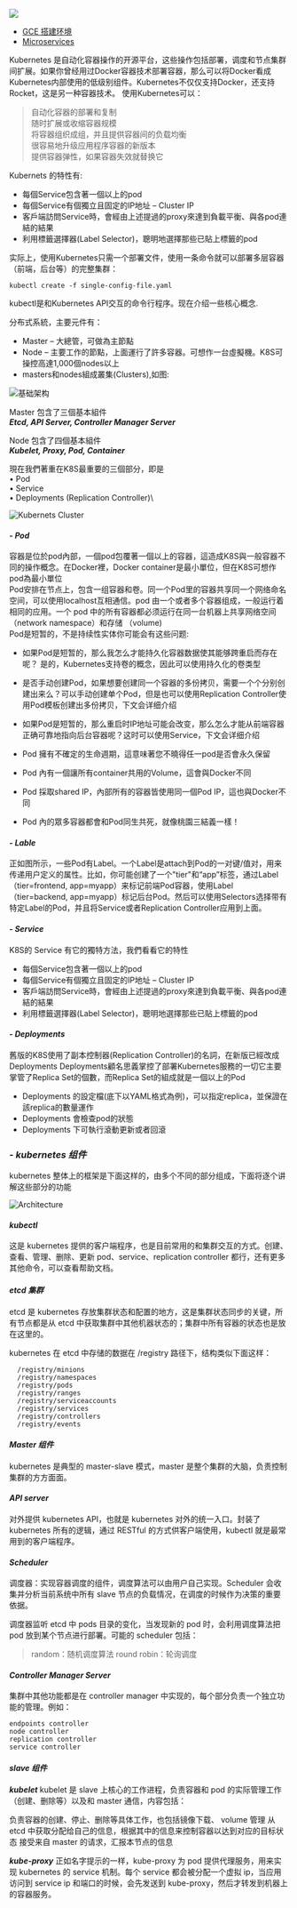 
![](./images/docker-swarm-kubernetes-1024x504.png)

- [GCE 搭建环境](https://blog.gcp.expert/gke-k8s-pod-network/)
- [Microservices](https://martinfowler.com/articles/microservices.html)

Kubernetes 是自动化容器操作的开源平台，这些操作包括部署，调度和节点集群间扩展。如果你曾经用过Docker容器技术部署容器，那么可以将Docker看成Kubernetes内部使用的低级别组件。Kubernetes不仅仅支持Docker，还支持Rocket，这是另一种容器技术。
使用Kubernetes可以：

> 自动化容器的部署和复制  
> 随时扩展或收缩容器规模  
> 将容器组织成组，并且提供容器间的负载均衡  
> 很容易地升级应用程序容器的新版本  
> 提供容器弹性，如果容器失效就替换它  

Kubernets 的特性有:
- 每個Service包含著一個以上的pod
- 每個Service有個獨立且固定的IP地址 – Cluster IP
- 客戶端訪問Service時，會經由上述提過的proxy來達到負載平衡、與各pod連結的結果
- 利用標籤選擇器(Label Selector)，聰明地選擇那些已貼上標籤的pod


实际上，使用Kubernetes只需一个部署文件，使用一条命令就可以部署多层容器（前端，后台等）的完整集群：

`kubectl create -f single-config-file.yaml`

kubectl是和Kubernetes API交互的命令行程序。现在介绍一些核心概念.

分布式系統，主要元件有：
- Master – 大總管，可做為主節點
- Node – 主要工作的節點，上面運行了許多容器。可想作一台虛擬機。K8S可操控高達1,000個nodes以上
- masters和nodes組成叢集(Clusters),如图:

![基础架构](./images/k8s_arch-1024x437.png)

Master 包含了三個基本組件\
***Etcd, API Server, Controller Manager Server***

Node 包含了四個基本組件\
***Kubelet, Proxy, Pod, Container***

現在我們著重在K8S最重要的三個部分，即是\
• Pod\
• Service\
• Deployments (Replication Controller)\


![Kubernets Cluster](./images/kebunets-cluster.png)

#### - ***Pod***
容器是位於pod內部，一個pod包覆著一個以上的容器，這造成K8S與一般容器不同的操作概念。在Docker裡，Docker container是最小單位，但在K8S可想作pod為最小單位  
Pod安排在节点上，包含一组容器和卷。同一个Pod里的容器共享同一个网络命名空间，可以使用localhost互相通信。pod 由一个或者多个容器组成，一般运行着相同的应用。一个 pod 中的所有容器都必须运行在同一台机器上共享网络空间（network namespace）和存储 （volume)  
Pod是短暂的，不是持续性实体你可能会有这些问题:  
- 如果Pod是短暂的，那么我怎么才能持久化容器数据使其能够跨重启而存在呢？ 是的，Kubernetes支持卷的概念，因此可以使用持久化的卷类型  
- 是否手动创建Pod，如果想要创建同一个容器的多份拷贝，需要一个个分别创建出来么？可以手动创建单个Pod，但是也可以使用Replication Controller使用Pod模板创建出多份拷贝，下文会详细介绍  
- 如果Pod是短暂的，那么重启时IP地址可能会改变，那么怎么才能从前端容器正确可靠地指向后台容器呢？这时可以使用Service，下文会详细介绍  

- Pod 擁有不確定的生命週期，這意味著您不曉得任一pod是否會永久保留  
- Pod 內有一個讓所有container共用的Volume，這會與Docker不同  
- Pod 採取shared IP，內部所有的容器皆使用同一個Pod IP，這也與Docker不同  
- Pod 內的眾多容器都會和Pod同生共死，就像桃園三結義一樣！  

#### - ***Lable***
正如图所示，一些Pod有Label。一个Label是attach到Pod的一对键/值对，用来传递用户定义的属性。比如，你可能创建了一个"tier"和“app”标签，通过Label（tier=frontend, app=myapp）来标记前端Pod容器，使用Label（tier=backend, app=myapp）标记后台Pod。然后可以使用Selectors选择带有特定Label的Pod，并且将Service或者Replication Controller应用到上面。


#### - ***Service***
K8S的 Service 有它的獨特方法，我們看看它的特性
- 每個Service包含著一個以上的pod
- 每個Service有個獨立且固定的IP地址 – Cluster IP
- 客戶端訪問Service時，會經由上述提過的proxy來達到負載平衡、與各pod連結的結果
- 利用標籤選擇器(Label Selector)，聰明地選擇那些已貼上標籤的pod

#### - ***Deployments***
舊版的K8S使用了副本控制器(Replication Controller)的名詞，在新版已經改成 Deployments
Deployments顧名思義掌控了部署Kubernetes服務的一切它主要掌管了Replica Set的個數，而Replica Set的組成就是一個以上的Pod

- Deployments 的設定檔(底下以YAML格式為例)，可以指定replica，並保證在該replica的數量運作
- Deployments 會檢查pod的狀態
- Deployments 下可執行滾動更新或者回滾


### - ***kubernetes 组件***
kubernetes 整体上的框架是下面这样的，由多个不同的部分组成，下面将逐个讲解这些部分的功能

![Architecture](./images/architecture-small.png)

#### ***kubectl***  
这是 kubernetes 提供的客户端程序，也是目前常用的和集群交互的方式。创建、查看、管理、删除、更新 pod、service、replication controller 都行，还有更多其他命令，可以查看帮助文档。

#### ***etcd 集群***  
etcd 是 kubernetes 存放集群状态和配置的地方，这是集群状态同步的关键，所有节点都是从 etcd 中获取集群中其他机器状态的；集群中所有容器的状态也是放在这里的。

kubernetes 在 etcd 中存储的数据在 /registry 路径下，结构类似下面这样：

```
  /registry/minions
  /registry/namespaces
  /registry/pods
  /registry/ranges
  /registry/serviceaccounts
  /registry/services
  /registry/controllers
  /registry/events
```

#### ***Master 组件***  
kubernetes 是典型的 master-slave 模式，master 是整个集群的大脑，负责控制集群的方方面面。

#### ***API server***  
对外提供 kubernetes API，也就是 kubernetes 对外的统一入口。封装了 kubernetes 所有的逻辑，通过 RESTful 的方式供客户端使用，kubectl 就是最常用到的客户端程序。

#### ***Scheduler***  
调度器：实现容器调度的组件，调度算法可以由用户自己实现。Scheduler 会收集并分析当前系统中所有 slave 节点的负载情况，在调度的时候作为决策的重要依据。

调度器监听 etcd 中 pods 目录的变化，当发现新的 pod 时，会利用调度算法把 pod 放到某个节点进行部署。可能的 scheduler 包括：

> random：随机调度算法
> round robin：轮询调度

#### ***Controller Manager Server***
集群中其他功能都是在 controller manager 中实现的，每个部分负责一个独立功能的管理。例如：
```
endpoints controller
node controller
replication controller
service controller
```

#### ***slave 组件***

***kubelet***
kubelet 是 slave 上核心的工作进程，负责容器和 pod 的实际管理工作（创建、删除等）以及和 master 通信，内容包括：

负责容器的创建、停止、删除等具体工作，也包括镜像下载、 volume 管理
从 etcd 中获取分配给自己的信息，根据其中的信息来控制容器以达到对应的目标状态
接受来自 master 的请求，汇报本节点的信息

***kube-proxy***
正如名字提示的一样，kube-proxy 为 pod 提供代理服务，用来实现 kubernetes 的 service 机制。每个 service 都会被分配一个虚拟 ip，当应用访问到 service ip 和端口的时候，会先发送到 kube-proxy，然后才转发到机器上的容器服务。